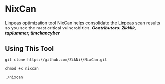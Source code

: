 # NixCan
Linpeas optimization tool
NixCan helps consolidate the Linpeas scan results so you see the most critical vulnerablities.
***Contributors: ZikNik, taplummer, timchancyber***
## Using This Tool

```git clone https://github.com/ZikNik/NixCan.git```

```chmod +x nixcan```

```./nixcan```

